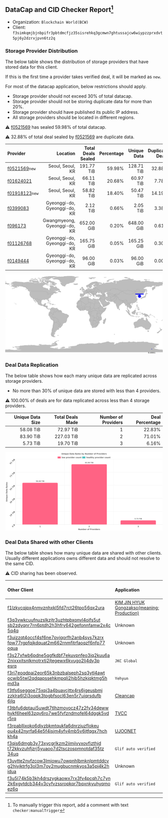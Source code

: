 ## DataCap and CID Checker Report[^1]
 - Organization: `Blockchain World(BCW)`
 - Client: `f3simkqmjbjnbpifr3pbtdmcfjz35sisrehkq3gcmwn7ghtussajcw6wiypzzprxdvt5pj6y2dzrxjpvn6tz2q`
### Storage Provider Distribution
The below table shows the distribution of storage providers that have stored data for this client.

If this is the first time a provider takes verified deal, it will be marked as `new`.

For most of the datacap application, below restrictions should apply.
 - Storage provider should not exceed 30% of total datacap.
 - Storage provider should not be storing duplicate data for more than 20%.
 - Storage provider should have published its public IP address.
 - All storage providers should be located in different regions.

⚠️ [f0521569](https://filfox.info/en/address/f0521569) has sealed 59.98% of total datacap.

⚠️ 32.88% of total deal sealed by [f0521569](https://filfox.info/en/address/f0521569) are duplicate data.

| Provider                                                    |                     Location | Total Deals Sealed | Percentage | Unique Data | Duplicate Deals |
| :---------------------------------------------------------- | ---------------------------: | -----------------: | ---------: | ----------: | --------------: |
| [f0521569](https://filfox.info/en/address/f0521569)`new`    |             Seoul, Seoul, KR |         191.77 TiB |     59.98% |  128.71 TiB |          32.88% |
| [f01624021](https://filfox.info/en/address/f01624021)       |             Seoul, Seoul, KR |          66.11 TiB |     20.68% |   60.97 TiB |           7.78% |
| [f01918123](https://filfox.info/en/address/f01918123)`new`  |             Seoul, Seoul, KR |          58.82 TiB |     18.40% |   50.47 TiB |          14.19% |
| [f0399083](https://filfox.info/en/address/f0399083)         | Gyeonggi-do, Gyeonggi-do, KR |           2.12 TiB |      0.66% |    2.05 TiB |           3.38% |
| [f096173](https://filfox.info/en/address/f096173)           | Gwangmyeong, Gyeonggi-do, KR |         652.00 GiB |      0.20% |  648.00 GiB |           0.61% |
| [f01126768](https://filfox.info/en/address/f01126768)       | Gyeonggi-do, Gyeonggi-do, KR |         165.75 GiB |      0.05% |  165.25 GiB |           0.30% |
| [f0149444](https://filfox.info/en/address/f0149444)         | Gyeonggi-do, Gyeonggi-do, KR |          96.00 GiB |      0.03% |   96.00 GiB |           0.00% |

![Provider Distribution](https://raw.githubusercontent.com/data-preservation-programs/filplus-checker-assets/main/filecoin-project/filecoin-plus-large-datasets/issues/166/1671093420880.png)
### Deal Data Replication
The below table shows how each many unique data are replicated across storage providers.
- No more than 30% of unique data are stored with less than 4 providers.

⚠️ 100.00% of deals are for data replicated across less than 4 storage providers.

| Unique Data Size | Total Deals Made | Number of Providers | Deal Percentage |
| ---------------: | ---------------: | ------------------: | --------------: |
|        58.08 TiB |        72.97 TiB |                   1 |          22.83% |
|        83.90 TiB |       227.03 TiB |                   2 |          71.01% |
|         5.73 TiB |        19.70 TiB |                   3 |           6.16% |

![Replication Distribution](https://raw.githubusercontent.com/data-preservation-programs/filplus-checker-assets/main/filecoin-project/filecoin-plus-large-datasets/issues/166/1671093421965.png)
### Deal Data Shared with other Clients
The below table shows how many unique data are shared with other clients.
Usually different applications owns different data and should not resolve to the same CID.

⚠️ CID sharing has been observed.

| Other Client                                                                                                                                                                                                              | Application                                                                                                                   | Total Deals Affected | Unique CIDs |          Verifier |
| :------------------------------------------------------------------------------------------------------------------------------------------------------------------------------------------------------------------------ | :---------------------------------------------------------------------------------------------------------------------------- | -------------------: | ----------: | ----------------: |
| [f1lzkycqjpx4nmvznhxkl5fd7rct26tpo56qx2ura](https://filfox.info/en/address/f1lzkycqjpx4nmvznhxkl5fd7rct26tpo56qx2ura)                                                                                                     | [KIM JIN HYUK Gongzakso\(meaning: Production\)](https://github.com/filecoin-project/filecoin-plus-large-datasets/issues/1038) |           131.71 TiB |       2,621 |   LDN v3 multisig |
| [f3q3vwkcuufnuzslkzjtr3uzhtpbxonvl4oifs5ut<br/>sb2zdyqnr7rn6ptdh2h3hfry642gefonnfamw2x4c<br/>5q4q](https://filfox.info/en/address/f3q3vwkcuufnuzslkzjtr3uzhtpbxonvl4oifs5utsb2zdyqnr7rn6ptdh2h3hfry642gefonnfamw2x4c5q4q) | Unknown                                                                                                                       |             2.06 TiB |           1 |           Unknown |
| [f3uizzqt4occf4sf6ne7pvjqorfh2anb4sys7kzrx<br/>fpw77rgpfqjkdquat2m662rnmfitrfaoqzf6nfp77<br/>oqua](https://filfox.info/en/address/f3uizzqt4occf4sf6ne7pvjqorfh2anb4sys7kzrxfpw77rgpfqjkdquat2m662rnmfitrfaoqzf6nfp77oqua) | Unknown                                                                                                                       |           448.00 GiB |          14 |           Unknown |
| [f3s27xfwb6pdne5qgfkdbf7ekuvpnfeo3iq2kuu6a<br/>2nixxxitsnlkmotrxtj2jtegewx6kvugo2lj4dy3p<br/>esrq](https://filfox.info/en/address/f3s27xfwb6pdne5qgfkdbf7ekuvpnfeo3iq2kuu6a2nixxxitsnlkmotrxtj2jtegewx6kvugo2lj4dy3pesrq) | `JKC Global`                                                                                                                  |           384.00 GiB |          12 |        Performive |
| [f3ri7eoqdpai2eor65k3nbzbalseph2sq3ytl4awt<br/>ocwib5twl2qdqapssehkmpqli2hib5hzkjqktmg5h<br/>md3a](https://filfox.info/en/address/f3ri7eoqdpai2eor65k3nbzbalseph2sq3ytl4awtocwib5twl2qdqapssehkmpqli2hib5hzkjqktmg5hmd3a) | `Yehyun`                                                                                                                      |           232.00 GiB |           8 |        Steve Song |
| [f3tfs6seggoe75xpj3a4buavcjttx4rs6jgeusbmj<br/>zzklra6l2j3oqpk3tpgbfsocl63en5r7uiqrsdufb<br/>6jlq](https://filfox.info/en/address/f3tfs6seggoe75xpj3a4buavcjttx4rs6jgeusbmjzzklra6l2j3oqpk3tpgbfsocl63en5r7uiqrsdufb6jlq) | [Cleancap](https://github.com/filecoin-project/filecoin-plus-client-onboarding/issues/784)                                    |            96.00 GiB |           1 |             stone |
| [f3tbfu6dptaui5uwdt7tlhzmovocz47z2fv34deww<br/>hvkf6heel63zqv6ro7we5fvfzndmofel64dggk5vd<br/>r5rq](https://filfox.info/en/address/f3tbfu6dptaui5uwdt7tlhzmovocz47z2fv34dewwhvkf6heel63zqv6ro7we5fvfzndmofel64dggk5vdr5rq) | [TVCC](https://github.com/filecoin-project/filecoin-plus-large-datasets/issues/117)                                           |            64.00 GiB |           1 |   LDN v3 multisig |
| [f3rpablljxoko6djyzbkmtqukfa6dnrzjuzflokeu<br/>ou4x42nyrfa64e5f4isjm4yfv4mb5v6jtfqgx7hch<br/>kh4a](https://filfox.info/en/address/f3rpablljxoko6djyzbkmtqukfa6dnrzjuzflokeuou4x42nyrfa64e5f4isjm4yfv4mb5v6jtfqgx7hchkh4a) | [UJOONET](https://github.com/filecoin-project/filecoin-plus-client-onboarding/issues/868)                                     |            64.00 GiB |           2 |      Dr. Ann Shin |
| [f3qis6dmgb3y73xycgrlkzm2iimjivyxovfizthjd<br/>t72kkvzuhfjzrj5yuaoo7d2tsczospmnotdaf35tz<br/>34uq](https://filfox.info/en/address/f3qis6dmgb3y73xycgrlkzm2iimjivyxovfizthjdt72kkvzuhfjzrj5yuaoo7d2tsczospmnotdaf35tz34uq) | `Glif auto verified`                                                                                                          |            32.00 GiB |           1 | Jonathan Schwartz |
| [f3uytte2nvfzcow3lmiowu7owpnhlbmknlpmtddcv<br/>g2hjyiktrfg3ol3m7oy2mugbucnmkyos3a5pj4k2h<br/>idua](https://filfox.info/en/address/f3uytte2nvfzcow3lmiowu7owpnhlbmknlpmtddcvg2hjyiktrfg3ol3m7oy2mugbucnmkyos3a5pj4k2hidua) | Unknown                                                                                                                       |            32.00 GiB |           1 |           Unknown |
| [f3u5l74k5b3kh4drszygkaowx7rx3fv4pcqh7c7yn<br/>2k6xgvtdcb344v3cyfvzssropkqr7bqxnkyuhyqmo<br/>ez6q](https://filfox.info/en/address/f3u5l74k5b3kh4drszygkaowx7rx3fv4pcqh7c7yn2k6xgvtdcb344v3cyfvzssropkqr7bqxnkyuhyqmoez6q) | `Glif auto verified`                                                                                                          |            28.00 GiB |           6 | Jonathan Schwartz |

[^1]: To manually trigger this report, add a comment with text `checker:manualTrigger`
